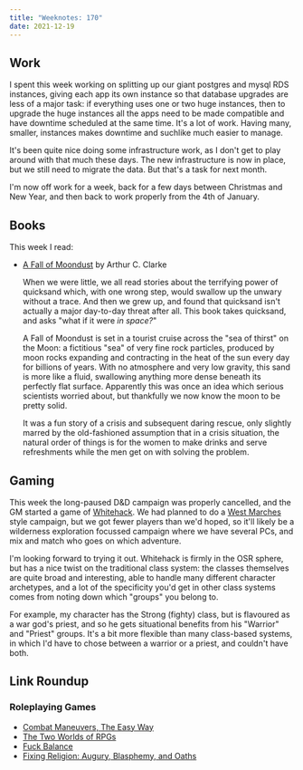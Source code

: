 ```yaml
---
title: "Weeknotes: 170"
date: 2021-12-19
---
```


## Work

I spent this week working on splitting up our giant postgres and mysql
RDS instances, giving each app its own instance so that database
upgrades are less of a major task: if everything uses one or two huge
instances, then to upgrade the huge instances all the apps need to be
made compatible and have downtime scheduled at the same time.  It's a
lot of work.  Having many, smaller, instances makes downtime and
suchlike much easier to manage.

It's been quite nice doing some infrastructure work, as I don't get to
play around with that much these days.  The new infrastructure is now
in place, but we still need to migrate the data.  But that's a task
for next month.

I'm now off work for a week, back for a few days between Christmas and
New Year, and then back to work properly from the 4th of January.


## Books

This week I read:

- [A Fall of Moondust][] by Arthur C. Clarke

  When we were little, we all read stories about the terrifying power
  of quicksand which, with one wrong step, would swallow up the unwary
  without a trace.  And then we grew up, and found that quicksand
  isn't actually a major day-to-day threat after all.  This book takes
  quicksand, and asks "what if it were *in space?*"

  A Fall of Moondust is set in a tourist cruise across the "sea of
  thirst" on the Moon: a fictitious "sea" of very fine rock particles,
  produced by moon rocks expanding and contracting in the heat of the
  sun every day for billions of years.  With no atmosphere and very
  low gravity, this sand is more like a fluid, swallowing anything
  more dense beneath its perfectly flat surface.  Apparently this was
  once an idea which serious scientists worried about, but thankfully
  we now know the moon to be pretty solid.

  It was a fun story of a crisis and subsequent daring rescue, only
  slightly marred by the old-fashioned assumption that in a crisis
  situation, the natural order of things is for the women to make
  drinks and serve refreshments while the men get on with solving the
  problem.

[A Fall of Moondust]: https://en.wikipedia.org/wiki/A_Fall_of_Moondust


## Gaming

This week the long-paused D&D campaign was properly cancelled, and the
GM started a game of [Whitehack][].  We had planned to do a [West
Marches][] style campaign, but we got fewer players than we'd hoped,
so it'll likely be a wilderness exploration focussed campaign where we
have several PCs, and mix and match who goes on which adventure.

I'm looking forward to trying it out.  Whitehack is firmly in the OSR
sphere, but has a nice twist on the traditional class system: the
classes themselves are quite broad and interesting, able to handle
many different character archetypes, and a lot of the specificity
you'd get in other class systems comes from noting down which "groups"
you belong to.

For example, my character has the Strong (fighty) class, but is
flavoured as a war god's priest, and so he gets situational benefits
from his "Warrior" and "Priest" groups.  It's a bit more flexible than
many class-based systems, in which I'd have to chose between a warrior
or a priest, and couldn't have both.

[Whitehack]: https://whitehackrpg.wordpress.com/
[West Marches]: https://arsludi.lamemage.com/index.php/78/grand-experiments-west-marches/


## Link Roundup

### Roleplaying Games

- [Combat Maneuvers, The Easy Way](https://oddskullblog.wordpress.com/2021/11/15/combat-maneuvers-the-easy-way/)
- [The Two Worlds of RPGs](https://knightattheopera.blogspot.com/2021/11/the-two-worlds-of-rpgs.html)
- [Fuck Balance](https://cavegirlgames.blogspot.com/2021/11/fuck-balance.html)
- [Fixing Religion: Augury, Blasphemy, and Oaths](https://goblinpunch.blogspot.com/2020/06/fixing-religion-augury-blasphemy-and.html)

